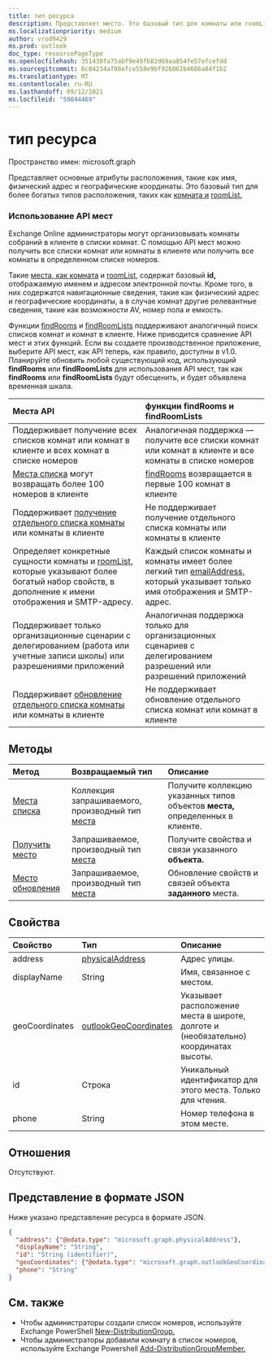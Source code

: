 ```yaml
---
title: тип ресурса
description: Представляет место. Это базовый тип для комнаты или roomList.
ms.localizationpriority: medium
author: vrod9429
ms.prod: outlook
doc_type: resourcePageType
ms.openlocfilehash: 351430fa75abf9e49fb82d69aa854fe57efcefdd
ms.sourcegitcommit: 6c04234af08efce558e9bf926062b4686a84f1b2
ms.translationtype: MT
ms.contentlocale: ru-RU
ms.lasthandoff: 09/12/2021
ms.locfileid: "59044469"
---
```

# <a name="place-resource-type"></a>тип ресурса

Пространство имен: microsoft.graph

Представляет основные атрибуты расположения, такие как имя, физический адрес и географические координаты. Это базовый тип для более богатых типов расположения, таких как [комната и](room.md) [roomList.](roomlist.md)

### <a name="using-the-places-api"></a>Использование API мест
Exchange Online администраторы могут организовывать комнаты собраний в клиенте в списки комнат. С помощью API мест можно получить все списки комнат или комнаты в клиенте или получить все комнаты в определенном списке номеров.

Такие [места, как комната](room.md) и [roomList,](roomlist.md) содержат базовый **id,** отображаемую именем и адресом электронной почты. Кроме того, в них содержатся навигационные сведения, такие как физический адрес и географические координаты, а в случае комнат другие релевантные сведения, такие как возможности AV, номер пола и емкость.

Функции [findRooms](/graph/api/user-findrooms) и [findRoomLists](/graph/api/user-findroomlists) поддерживают аналогичный поиск списков комнат и комнат в клиенте. Ниже приводится сравнение API мест и этих функций.  Если вы создаете производственное приложение, выберите API мест, как API теперь, как правило, доступны в v1.0. Планируйте обновить любой существующий код, использующий **findRooms** или **findRoomLists** для использования API мест, так как **findRooms** или **findRoomLists** будут обесценить, и будет объявлена временная шкала.

|Места API |функции findRooms и findRoomLists|
|:------------------------------------|:-----------------------------|
|Поддерживает получение всех списков комнат или комнат в клиенте и всех комнат в списке номеров | Аналогичная поддержка — получите все списки комнат или комнат в клиенте и все комнаты в списке номеров|
|[Места списка](../api/place-list.md) могут возвращать более 100 номеров в клиенте | [findRooms](/graph/api/user-findrooms) возвращается в первые 100 комнат в клиенте |
|Поддерживает [получение отдельного списка комнаты](../api/place-get.md) или комнаты в клиенте | Не поддерживает получение отдельного списка комнаты или комнаты в клиенте
|Определяет конкретные сущности [](room.md) комнаты и [roomList,](roomlist.md) которые указывают более богатый набор свойств, в дополнение к имени отображения и SMTP-адресу. | Каждый список комнаты и комнаты имеет более легкий тип [emailAddress,](emailaddress.md) который указывает только имя отображения и SMTP-адрес.|
|Поддерживает только организационные сценарии с делегированием (работа или учетные записи школы) или разрешениями приложений | Аналогичная поддержка только для организационных сценариев с делегированием разрешений или разрешений приложений|
|Поддерживает [обновление отдельного списка комнаты](../api/place-update.md) или комнаты в клиенте | Не поддерживает обновление отдельного списка комнат или комнат в клиенте

## <a name="methods"></a>Методы

| Метод                              | Возвращаемый тип                  | Описание |
|:------------------------------------|:-----------------------------|:--------|
| [Места списка](../api/place-list.md) | Коллекция запрашиваемого, производный тип [места](place.md) | Получите коллекцию указанных типов объектов **места,** определенных в клиенте. |
| [Получить место](../api/place-get.md)    | Запрашиваемое, производный тип [места](place.md)            | Получите свойства и связи указанного **объекта.** |
| [Место обновления](../api/place-update.md)    | Запрашиваемое, производный тип [места](place.md)            | Обновление свойств и связей объекта **заданного** места. |

## <a name="properties"></a>Свойства

| Свойство       | Тип                                              | Описание |
|:---------------|:--------------------------------------------------|:--------|
| address        | [physicalAddress](physicaladdress.md)             | Адрес улицы. |
| displayName    | String                                            | Имя, связанное с местом. |
| geoCoordinates | [outlookGeoCoordinates](outlookgeocoordinates.md) | Указывает расположение места в широте, долготе и (необязательно) координатах высоты. |
| id             | Строка                                            | Уникальный идентификатор для этого места. Только для чтения. |
| phone          | String                                            | Номер телефона в этом месте. |

## <a name="relationships"></a>Отношения

Отсутствуют.

## <a name="json-representation"></a>Представление в формате JSON

Ниже указано представление ресурса в формате JSON.

<!-- {
  "blockType": "resource",
  "optionalProperties": [

  ],
  "@odata.type": "microsoft.graph.place"
}-->

```json
{
  "address": {"@odata.type": "microsoft.graph.physicalAddress"},
  "displayName": "String",
  "id": "String (identifier)",
  "geoCoordinates": {"@odata.type": "microsoft.graph.outlookGeoCoordinates"},
  "phone": "String"
}
```

## <a name="see-also"></a>См. также
- Чтобы администраторы создали список номеров, используйте Exchange PowerShell [New-DistributionGroup.](/powershell/module/exchange/users-and-groups/new-distributiongroup?view=exchange-ps)
- Чтобы администраторы добавили комнату в список номеров, используйте Exchange Powershell [Add-DistributionGroupMember.](/powershell/module/exchange/users-and-groups/add-distributiongroupmember?view=exchange-ps)

<!-- uuid: 16cd6b66-4b1a-43a1-adaf-3a886856ed98
2019-02-04 14:57:30 UTC -->
<!-- {
  "type": "#page.annotation",
  "description": "place resource",
  "keywords": "",
  "section": "documentation",
  "tocPath": ""
}-->
